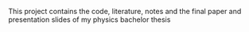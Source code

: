 This project contains the code, literature, notes and the final paper and presentation slides of my physics bachelor thesis
